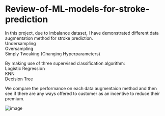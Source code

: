 # Review-of-ML-models-for-stroke-prediction

In this project, due to imbalance dataset, I have demonstrated different data augmentation method for stroke prediction.
<br> Undersampling
<br> Oversampling
<br> Simply Tweaking (Changing Hyperparameters)

By making use of three supervised classification algorithm: 
<br> Logistic Regression
<br> KNN
<br> Decision Tree

We compare the performance on each data augmentaion method and then see if there are any ways offered to customer as an incentive to reduce their premium.

![image](https://user-images.githubusercontent.com/85088283/134841721-f96dc3fb-8eb7-4f85-a183-89e6b2770cb6.png)
